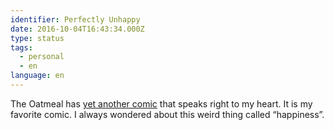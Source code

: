 ```yaml
---
identifier: Perfectly Unhappy
date: 2016-10-04T16:43:34.000Z
type: status
tags:
  - personal
  - en
language: en
---
```


The Oatmeal has [yet another comic](https://theoatmeal.com/comics/unhappy) that speaks right to my heart. It is my favorite comic. I always wondered about this weird thing called “happiness”.

